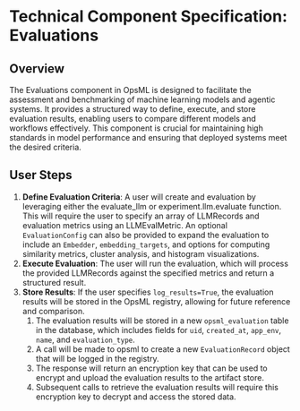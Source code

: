 # Technical Component Specification: Evaluations

## Overview

The Evaluations component in OpsML is designed to facilitate the assessment and benchmarking of machine learning models and agentic systems. It provides a structured way to define, execute, and store evaluation results, enabling users to compare different models and workflows effectively. This component is crucial for maintaining high standards in model performance and ensuring that deployed systems meet the desired criteria.

## User Steps
1. **Define Evaluation Criteria**: A user will create and evaluation by leveraging either the evaluate_llm or experiment.llm.evaluate function. This will require the user to specify an array of LLMRecords and evaluation metrics using an LLMEvalMetric. An optional `EvaluationConfig` can also be provided to expand the evaluation to include an `Embedder`, `embedding_targets`, and options for computing similarity metrics, cluster analysis, and histogram visualizations.
2. **Execute Evaluation**: The user will run the evaluation, which will process the provided LLMRecords against the specified metrics and return a structured result.
3. **Store Results**: If the user specifies `log_results=True`, the evaluation results will be stored in the OpsML registry, allowing for future reference and comparison.
   1. The evaluation results will be stored in a new `opsml_evaluation` table in the database, which includes fields for `uid`, `created_at`, `app_env`, `name`, and `evaluation_type`.
   2. A call will be made to opsml to create a new `EvaluationRecord` object that will be logged in the registry.
   3. The response will return an encryption key that can be used to encrypt and upload the evaluation results to the artifact store.
   4. Subsequent calls to retrieve the evaluation results will require this encryption key to decrypt and access the stored data.